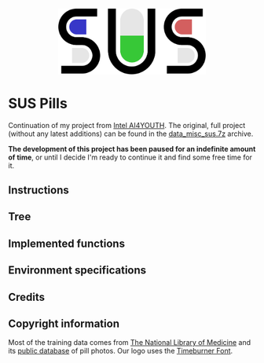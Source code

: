 <p align="center">
  <img src="./misc/logo.svg" width="300px" alt="project logo">
</p>

# SUS Pills

Continuation of my project from [Intel AI4YOUTH](https://ai4youth.edu.pl/). The original, full project (without any latest additions) can be found in the [data_misc_sus.7z](./data_misc_sus.7z) archive.

**The development of this project has been paused for an indefinite amount of time**, or until I decide I'm ready to continue it and find some free time for it.

## Instructions


## Tree


## Implemented functions


## Environment specifications


## Credits


## Copyright information
Most of the training data comes from [The National Library of Medicine](https://lhncbc.nlm.nih.gov/project/c3pi-computational-photography-project-pill-identification) and its [public database](https://data.lhncbc.nlm.nih.gov/public/Pills/index.html) of pill photos.
Our logo uses the [Timeburner Font](https://www.1001fonts.com/timeburner-font.html).
